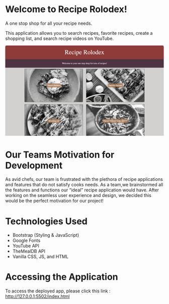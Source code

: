 # Welcome to Recipe Rolodex! 

A one stop shop for all your recipe needs.

This application allows you to search recipes, favorite recipes, create a shopping list, and search recipe videos on YouTube. 

![image](RecipeRolodex.png)

# Our Teams Motivation for Development

As avid chefs, our team is frustrated with the plethora of recipe applications and features that do not satisfy cooks needs. As a team,we brainstormed all the features and functions our “ideal” recipe application would have. After working on the seamless user experience and design, we decided this would be the perfect motivation for our project!

# Technologies Used 
- Bootstrap (Styling & JavaScript)
- Google Fonts
- YouTube API
- TheMealDB API
- Vanilla CSS, JS, and HTML

# Accessing the Application

To access the deployed app, please click this link : http://127.0.0.1:5502/index.html





